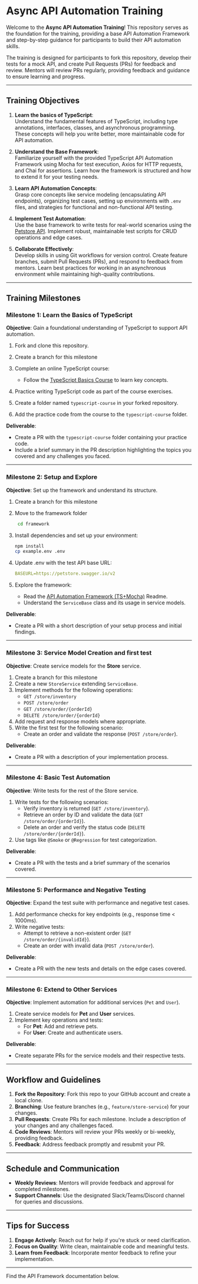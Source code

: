 # Async API Automation Training

Welcome to the **Async API Automation Training**! This repository serves as the foundation for the training, providing a base API Automation Framework and step-by-step guidance for participants to build their API automation skills.

The training is designed for participants to fork this repository, develop their tests for a mock API, and create Pull Requests (PRs) for feedback and review. Mentors will review PRs regularly, providing feedback and guidance to ensure learning and progress.

---

## Training Objectives

1. **Learn the basics of TypeScript**:  
   Understand the fundamental features of TypeScript, including type annotations, interfaces, classes, and asynchronous programming. These concepts will help you write better, more maintainable code for API automation.

2. **Understand the Base Framework**:  
   Familiarize yourself with the provided TypeScript API Automation Framework using Mocha for test execution, Axios for HTTP requests, and Chai for assertions. Learn how the framework is structured and how to extend it for your testing needs.

3. **Learn API Automation Concepts**:  
   Grasp core concepts like service modeling (encapsulating API endpoints), organizing test cases, setting up environments with `.env` files, and strategies for functional and non-functional API testing.

4. **Implement Test Automation**:  
   Use the base framework to write tests for real-world scenarios using the [Petstore API](https://petstore.swagger.io/). Implement robust, maintainable test scripts for CRUD operations and edge cases.

5. **Collaborate Effectively**:  
   Develop skills in using Git workflows for version control. Create feature branches, submit Pull Requests (PRs), and respond to feedback from mentors. Learn best practices for working in an asynchronous environment while maintaining high-quality contributions.

---

## Training Milestones

### **Milestone 1: Learn the Basics of TypeScript**

**Objective**: Gain a foundational understanding of TypeScript to support API automation.

1. Fork and clone this repository.
2. Create a branch for this milestone
   
3. Complete an online TypeScript course:
   - Follow the [TypeScript Basics Course](https://learning.oreilly.com/course/ultimate-typescript-course/9781837027019/) to learn key concepts.
     
4. Practice writing TypeScript code as part of the course exercises.

5. Create a folder named `typescript-course` in your forked repository.

6. Add the practice code from the course to the `typescript-course` folder.

**Deliverable**:

- Create a PR with the `typescript-course` folder containing your practice code.
- Include a brief summary in the PR description highlighting the topics you covered and any challenges you faced.

---

### **Milestone 2: Setup and Explore**

**Objective**: Set up the framework and understand its structure.

1. Create a branch for this milestone
   
2. Move to the framework folder
   ```bash
    cd framework
    ```
   
3. Install dependencies and set up your environment:
    
    ```bash
    npm install
    cp example.env .env
    ```
    
4. Update .env with the test API base URL:
    
    ```yaml
    BASEURL=https://petstore.swagger.io/v2
    ```
    
5. Explore the framework:
    - Read the [API Automation Framework (TS+Mocha)](#api-automation-framework-tsmocha) Readme.
    - Understand the `ServiceBase` class and its usage in service models.

**Deliverable**:

- Create a PR with a short description of your setup process and initial findings.

---

### **Milestone 3: Service Model Creation and first test**

**Objective**: Create service models for the **Store** service.

1. Create a branch for this milestone
2. Create a new `StoreService` extending `ServiceBase`.
3. Implement methods for the following operations:
    - `GET /store/inventory`
    - `POST /store/order`
    - `GET /store/order/{orderId}`
    - `DELETE /store/order/{orderId}`
4. Add request and response models where appropriate.
5. Write the first test for the following scenario:
   - Create an order and validate the response (`POST /store/order`).

**Deliverable**:

- Create a PR with a description of your implementation process.

---

### **Milestone 4: Basic Test Automation**

**Objective**: Write tests for the rest of the Store service.

1. Write tests for the following scenarios:
    - Verify inventory is returned (`GET /store/inventory`).
    - Retrieve an order by ID and validate the data (`GET /store/order/{orderId}`).
    - Delete an order and verify the status code (`DELETE /store/order/{orderId}`).
2. Use tags like `@Smoke` or `@Regression` for test categorization.

**Deliverable**:

- Create a PR with the tests and a brief summary of the scenarios covered.

---

### **Milestone 5: Performance and Negative Testing**

**Objective**: Expand the test suite with performance and negative test cases.

1. Add performance checks for key endpoints (e.g., response time < 1000ms).
2. Write negative tests:
    - Attempt to retrieve a non-existent order (`GET /store/order/{invalidId}`).
    - Create an order with invalid data (`POST /store/order`).

**Deliverable**:

- Create a PR with the new tests and details on the edge cases covered.

---

### **Milestone 6: Extend to Other Services**

**Objective**: Implement automation for additional services (`Pet` and `User`).

1. Create service models for **Pet** and **User** services.
2. Implement key operations and tests:
    - For **Pet**: Add and retrieve pets.
    - For **User**: Create and authenticate users.

**Deliverable**:

- Create separate PRs for the service models and their respective tests.


---

## Workflow and Guidelines

1. **Fork the Repository**: Fork this repo to your GitHub account and create a local clone.
2. **Branching**: Use feature branches (e.g., `feature/store-service`) for your changes.
3. **Pull Requests**: Create PRs for each milestone. Include a description of your changes and any challenges faced.
4. **Code Reviews**: Mentors will review your PRs weekly or bi-weekly, providing feedback.
5. **Feedback**: Address feedback promptly and resubmit your PR.

---

## Schedule and Communication

- **Weekly Reviews**: Mentors will provide feedback and approval for completed milestones.
- **Support Channels**: Use the designated Slack/Teams/Discord channel for queries and discussions.

---

## Tips for Success

1. **Engage Actively**: Reach out for help if you're stuck or need clarification.
2. **Focus on Quality**: Write clean, maintainable code and meaningful tests.
3. **Learn from Feedback**: Incorporate mentor feedback to refine your implementation.

---

Find the API Framework documentation below.  
